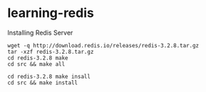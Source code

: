 # learning-redis

Installing Redis Server

```
wget -q http://download.redis.io/releases/redis-3.2.8.tar.gz
tar -xzf redis-3.2.8.tar.gz
cd redis-3.2.8 make
cd src && make all

cd redis-3.2.8 make insall
cd src && make install
```
